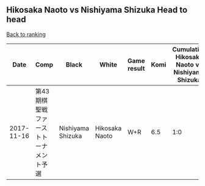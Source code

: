 ## Hikosaka Naoto vs Nishiyama Shizuka Head to head

[Back to ranking](../../index.md)




| **Date** | **Comp** | **Black** | **White** | **Game result** | **Komi** | **Cumulative Hikosaka Naoto vs Nishiyama Shizuka** | **Hikosaka Naoto streak** | **Nishiyama Shizuka streak** | 
| --- | --- | --- | --- | --- | --- | --- | --- | --- |
| 2017-11-16 | 第43期棋聖戦ファーストトーナメント予選 | Nishiyama Shizuka | Hikosaka Naoto | W+R | 6.5 | 1:0 | 1 | 0 |




